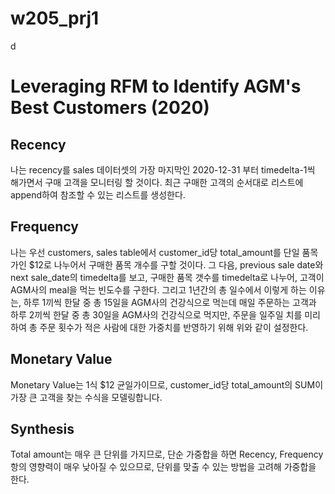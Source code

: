 # w205_prj1
d
# Leveraging RFM to Identify AGM's Best Customers (2020)

## Recency
나는 recency를 sales 데이터셋의 가장 마지막인 2020-12-31 부터 timedelta-1씩 해가면서 구매 고객을 모니터링 할 것이다. 최근 구매한 고객의 순서대로 리스트에 append하여 참조할 수 있는 리스트를 생성한다.

## Frequency
나는 우선 customers, sales table에서 customer_id당 total_amount를 단일 품목가인 $12로 나누어서 구매한 품목 개수를 구할 것이다. 그 다음, previous sale date와 next sale_date의 timedelta를 보고, 구매한 품목 갯수를 timedelta로 나누어, 고객이 AGM사의 meal을 먹는 빈도수를 구한다. 그리고 1년간의 총 일수에서  이렇게 하는 이유는, 하루 1끼씩 한달 중 총 15일을 AGM사의 건강식으로 먹는데 매일 주문하는 고객과 하루 2끼씩 한달 중 총 30일을 AGM사의 건강식으로 먹지만, 주문을 일주일 치를 미리하여 총 주문 횟수가 적은 사람에 대한 가중치를 반영하기 위해 위와 같이 설정한다.

## Monetary Value
Monetary Value는 1식 $12 균일가이므로, customer_id당 total_amount의 SUM이 가장 큰 고객을 찾는 수식을 모델링합니다. 

## Synthesis
Total amount는 매우 큰 단위를 가지므로, 단순 가중합을 하면 Recency, Frequency 항의 영향력이 매우 낮아질 수 있으므로, 단위를 맞출 수 있는 방법을 고려해 가중합을 한다.
